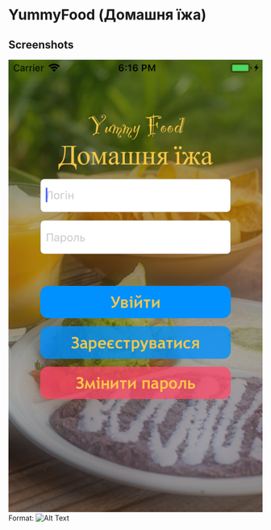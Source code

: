 # YummyFood (Домашня їжа)

## Screenshots
![GitHub Logo](/Screens/Screen01.png)
Format: ![Alt Text](url)